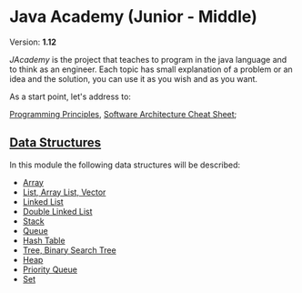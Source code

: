 # Java Academy (Junior - Middle)

Version: **1.12**

<i>JAcademy</i> is the project that teaches to program in the java language and to think as an engineer.
Each topic has small explanation of a problem or an idea and the solution, you can use it as you wish and as you want.

As a start point, let's address to:

[Programming Principles](https://it-skills-exchange.github.io/jacademy-data-structures/ "Programming Principles"),
[Software Architecture Cheat Sheet](https://it-skills-exchange.github.io/jacademy-data-structures/ "Software Architecture Cheat Sheet");

## [Data Structures](https://it-skills-exchange.github.io/jacademy-data-structures/ "The data structures chapter")

In this module the following data structures will be described:

* [Array](https://it-skills-exchange.github.io/jacademy-data-structures/ "The array chapter")
* [List, Array List, Vector](https://it-skills-exchange.github.io/jacademy-data-structures/ "The list, array list, vector chapter")
* [Linked List](https://it-skills-exchange.github.io/jacademy-data-structures/ "The linked list chapter")
* [Double Linked List](https://it-skills-exchange.github.io/jacademy-data-structures/ "The double linked list chapter")
* [Stack](https://it-skills-exchange.github.io/jacademy-data-structures/ "The stack chapter")
* [Queue](https://it-skills-exchange.github.io/jacademy-data-structures/ "The queue chapter")
* [Hash Table](https://it-skills-exchange.github.io/jacademy-data-structures/ "The hash table chapter")
* [Tree, Binary Search Tree](https://it-skills-exchange.github.io/jacademy-data-structures/ "The tree, binary search tree chapter")
* [Heap](https://it-skills-exchange.github.io/jacademy-data-structures/ "The heap chapter")
* [Priority Queue](https://it-skills-exchange.github.io/jacademy-data-structures/ "The priority queue chapter")
* [Set](https://it-skills-exchange.github.io/jacademy-data-structures/ "The set chapter")